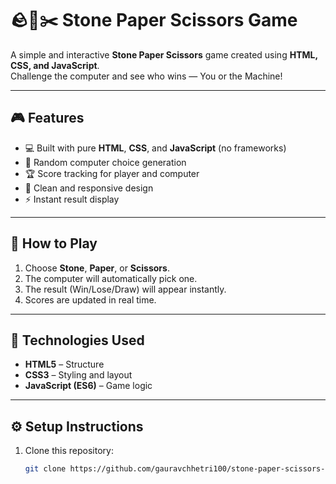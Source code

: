 # 🪨📄✂️ Stone Paper Scissors Game

A simple and interactive **Stone Paper Scissors** game created using **HTML, CSS, and JavaScript**.  
Challenge the computer and see who wins — You or the Machine!

---

## 🎮 Features

- 💻 Built with pure **HTML**, **CSS**, and **JavaScript** (no frameworks)
- 🧠 Random computer choice generation
- 🏆 Score tracking for player and computer
- 🎨 Clean and responsive design
- ⚡ Instant result display

---

## 🧩 How to Play

1. Choose **Stone**, **Paper**, or **Scissors**.
2. The computer will automatically pick one.
3. The result (Win/Lose/Draw) will appear instantly.
4. Scores are updated in real time.

---

## 🧠 Technologies Used

- **HTML5** – Structure  
- **CSS3** – Styling and layout  
- **JavaScript (ES6)** – Game logic

---

## ⚙️ Setup Instructions

1. Clone this repository:
   ```bash
   git clone https://github.com/gauravchhetri100/stone-paper-scissors-game.git
